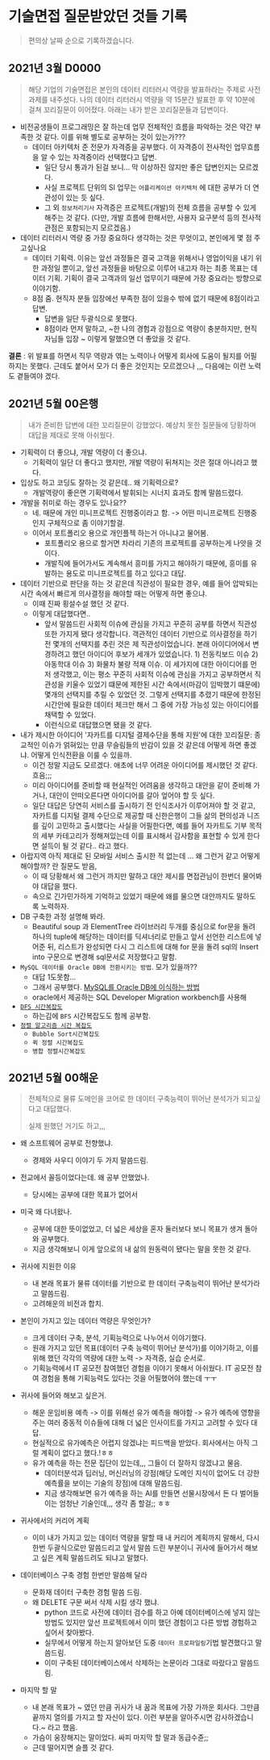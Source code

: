 # 기술면접 질문받았던 것들 기록

> 편의상 날짜 순으로 기록하겠습니다.

## 2021년 3월 D0000

> 해당 기업의 기술면접은 본인의 데이터 리터러시 역량을 발표하라는 주제로 사전과제를 내주셨다. 나의 데이터 리터러시 역량을 약 15분간 발표한 후 약 10분에 걸쳐 꼬리질문이 이어졌다. 아래는 내가 받은 꼬리질문들과 답변이다.

- 비전공생들이 프로그래밍은 잘 하는데 업무 전체적인 흐름을 파악하는 것은 약간 부족한 것 같다. 이를 위해 별도로 공부하는 것이 있는가???
  - 데이터 아키텍처 준 전문가 자격증을 공부했다. 이 자격증이 전사적인 업무흐름을 알 수 있는 자격증이라 선택했다고 답변.
    - 일단 당시 통과가 된걸 보니... 막 이상하진 않지만 좋은 답변인지는 모르겠다.
    - 사실 프로젝트 단위의 SI 업무는 `어플리케이션 아키텍처` 에 대한 공부가 더 연관성이 있는 듯 싶다.
    - 그 외 `정보처리기사` 자격증은 프로젝트(개발)의 전체 흐름을 공부할 수 있게 해주는 것 같다. (다만, 개발 흐름에 한해서만, 사용자 요구분석 등의 전사적 관점은 포함되는지 모르겠음.)
- 데이터 리터러시 역량 중 가장 중요하다 생각하는 것은 무엇이고, 본인에게 몇 점 주고싶나요
  - 데이터 기획력. 이유는 앞선 과정들은 결국 고객을 위해서나 영업이익을 내기 위한 과정일 뿐이고, 앞선 과정들을 바탕으로 이루어 내고자 하는 최종 목표는 데이터 기획. 기획이 결국 고객과의 일선 업무이기 때문에 가장 중요라는 방향으로 이야기함.
  - 8점 줌. 현직자 분들 입장에선 부족한 점이 있을수 밖에 없기 때문에 8점이라고 답변.
    - 답변을 일단 두괄식으로 못했다.
    - 8점이라 먼저 말하고, ~한 나의 경험과 강점으로 역량이 충분하지만, 현직자님들 입장 ~ 이렇게 말했으면 더 좋았을 것 같다.

**결론** : 위 발표를 하면서 직무 역량과 엮는 노력이나 어떻게 회사에 도움이 될지를 어필하지는 못했다. 근데도 붙어서 모가 더 좋은 것인지는 모르겠으나 ,,, 다음에는 이런 노력도 곁들여야 겠다.



## 2021년 5월 00은행

>  내가 준비한 답변에 대한 꼬리질문이 강했었다. 예상치 못한 질문들에 당황하며 대답을 제대로 못해 아쉬웠다.

- 기획력이 더 좋으냐, 개발 역량이 더 좋으냐.
  - 기획력이 일단 더 좋다고 했지만, 개발 역량이 뒤쳐지는 것은 절대 아니라고 했다.
- 입상도 하고 코딩도 잘하는 것 같은데.. 왜 기획력으로?
  - 개발역량이 좋은면 기획력에서 발휘되는 시너지 효과도 함께 말씀드렸다.
- 개발을 취미로 하는 경우도 있나요??
  - 네. 때문에 개인 미니프로젝트 진행중이라고 함. -> 어떤 미니프로젝트 진행중인지 구체적으로 좀 이야기할걸.
  - 이어서 포트폴리오 용으로 개인플젝 하는거 아니냐고 물어봄.
    - 포트폴리오 용으로 할거면 차라리 기존의 프로젝트를 공부하는게 나앗을 것이다.
    - 개발직에 들어가서도 계속해서 흥미를 가지고 해야하기 때문에, 흥미를 유발하는 용도로 미니프로젝트를 하고 있다고 대답.
- 데이터 기반으로 판단을 하는 것 같은데 직관성이 필요한 경우, 예를 들어 압박되는 시간 속에서 빠르게 의사결정을 해야할 때는 어떻게 하면 좋으냐.
  - 이때 진짜 횡설수설 했던 것 같다.
  - 이렇게 대답했다면..
    - 앞서 말씀드린 사회적 이슈에 관심을 가지고 꾸준히 공부를 하면서 직관성 또한 가지게 됐다 생각합니다. 객관적인 데이터 기반으로 의사결정을 하기 전 몇개의 선택지를 추린 것은 제 직관성이었습니다. 본래 아이디어에서 변경하려고 했던 아이디어 후보가 세개가 있었습니다. 1) 전동킥보드 이슈 2) 아동학대 이슈 3) 화물차 불량 적재 이슈. 이 세가지에 대한 아이디어를 먼저 생각했고, 이는 평소 꾸준히 사회적 이슈에 관심을 가지고 공부하면서 직관성을 키울수 있었기 떄문에 제한된 시간 속에서(마감이 임박했기 떄문에) 몇개의 선택지를 추릴 수 있었던 것. 그렇게 선택지를 추렸기 때문에 한정된 시간안에 필요한 데이터 체크만 해서 그 중에 가장 가능성 있는 아이디어를 채택할 수 있었다. 
    - 이런식으로 대답했으면 됐을 것 같다. 
- 내가 제시한 아이디어 '자카트를 디지털 결제수단을 통해 지원'에 대한 꼬리질문: 종교적인 이슈가 얽혀있는 만큼 무슬림들의 반감이 있을 것 같은데 어떻게 하면 좋겠냐. 어떻게 인식전환을 이룰 수 있을까.
  - 이건 정말 지금도 모르겠다. 애초에 너무 어려운 아이디어를 제시했던 것 같다. 흐음;;; 
  - 미리 아이디어를 준비할 때 현실적인 어려움을 생각하고 대안을 같이 준비해 가거나, 대안이 안떠오른다면 아이디어를 갈아 엎어야 할 듯 싶다.
  - 일단 대답은 당연히 서비스를 출시하기 전 인식조사가 이루어져야 할 것 같고, 자카트를 디지털 결제 수단으로 제공할 때 신한은행이 그들 삶의 편의성과 니즈를 깊이 고민하고 출시했다는 사실을 어필한다면, 예를 들어 자카트도 기부 목적의 세부 카테고리가 정해져있는데 이를 표시해서 감사함을 표현할 수 있게 한다면 설득이 될 것 같다.. 라고 했다.
- 아랍지역 아직 제대로 된 모바일 서비스 출시한 적 없는데 ... 왜 그런거 같고 어떻게 해야할까? 란 질문도 받음,
  - 이 때 당황해서 왜 그런거 까지만 말하고 대안 제시를 면접관님이 한번더 물어봐야 대답을 했다.
  - 속으로 긴가민가하게 기억하고 있었기 때문에 왜를 물으면 대안까지도 말하도록 노력하자.
- DB 구축한 과정 설명해 봐라.
  - Beautiful soup 과 ElementTree 라이브러리 두개를 중심으로 for문을 돌려 하나의 tuple에 해당하는 데이터를 딕셔너리로 만들고 앞서 선언한 리스트에 넣어준 뒤, 리스트가 완성되면 다시 그 리스트에 대해 for 문을 돌려 sql의 Insert into 구문으로 변경해 sql문서로 저장했다고 말함.
- `MySQL 데이터를 Oracle DB에 전환시키는 방법`. 모가 있을까??
  - 대답 1도못함...
  - 그래서 공부했다. [MySQL를 Oracle DB에 이식하는 방법](https://jhparkkk.tistory.com/11)
  - oracle에서 제공하는 SQL Developer Migration workbench를 사용해 
- [`DFS 시간복잡도`](https://github.com/brotherspear1994/HyungChangInterviewPrep_Repo/blob/master/%EA%B8%B0%EC%88%A0%20%EB%A9%B4%EC%A0%91/DFS%2C%20BFS%20%EC%8B%9C%EA%B0%84%EB%B3%B5%EC%9E%A1%EB%8F%84.md)
  - 하는김에 `BFS` 시간복잡도도 함께 공부함. 
- [`정렬 알고리즘 시간 복잡도`](https://github.com/brotherspear1994/HyungChangInterviewPrep_Repo/blob/master/%EA%B8%B0%EC%88%A0%20%EB%A9%B4%EC%A0%91/%EC%A0%95%EB%A0%AC%EC%95%8C%EA%B3%A0%EB%A6%AC%EC%A6%98%20%EC%8B%9C%EA%B0%84%EB%B3%B5%EC%9E%A1%EB%8F%84.md)
  - `Bubble Sort시간복잡도` 
  - `퀵 정렬 시간복잡도`
  - `병합 정렬시간복잡도` 



## 2021년 5월 00해운

> 전체적으로 물류 도메인을 코어로 한 데이터 구축능력이 뛰어난 분석가가 되고싶다고 대답했다.
>
> 실제 원했던 거기도 하고,,,

- 왜 소프트웨어 공부로 전향했냐.
  - 경제와 사우디 이야기 두 가지 말씀드림.
- 전교에서 꼴등이었다는데. 왜 공부 안했었나.
  - 당시에는 공부에 대한 목표가 없어서
- 미국 왜 다녀왔나.
  - 공부에 대한 뜻이없었고, 더 넓은 세상을 혼자 둘러보다 보니 목표가 생겨 돌아와 공부했다.
  - 지금 생각해보니 이게 앞으로의 내 삶의 원동력이 됐다는 말을 못한 것 같다.
- 귀사에 지원한 이유
  - 내 본래 목표가 물류 데이터를 기반으로 한 데이터 구축능력이 뛰어난 분석가라고 말씀드림.
  - 고려해운의 비전과 합치. 

- 본인이 가지고 있는 데이터 역량은 무엇인가?
  - 크게 데이터 구축, 분석, 기획능력으로 나누어서 이야기했다.
  - 원래 가지고 있던 목표(데이터 구축 능력이 뛰어난 분석가)를 이야기하고, 이를 위해 했던 각각의 역량에 대한 노력 -> 자격증, 실습 순서로.
  - 기획능력에서 IT 공모전 참여했던 경험을 이야기 못해서 아쉬웠다. IT 공모전 참여 경험을 통해 기획능력도 있다는 것을 어필했어야 했는데 ㅜㅜ 
- 귀사에 들어와 해보고 싶은거.
  - 해운 운임비용 예측 -> 이를 위해선 유가 예측을 해야함 -> 유가 예측에 영향을 주는 여러 중동적 이슈들에 대해 더 넓은 인사이트를 가지고 고려할 수 있다 대답.
  - 현실적으로 유가예측은 어렵지 않겠냐는 피드백을 받았다. 회사에서는 아직 그럴 계획이 없다고 했다.!ㅎㅎ
  - 유가 예측을 하는 전문 집단이 있는데,,, 그들이 더 잘하지 않겠냐고 물음.
    - 데이터분석과 딥러닝, 머신러닝의 강점(해당 도메인 지식이 없어도 더 강한 예측률을 보이는 기술의 장점)에 대해 말씀드림. 
    - 지금 생각해보면 유가 예측을 하는 AI를 만들면 선물시장에서 돈 다 벌어들이는 엄청난 기술인데,,, 생각 좀 할걸;; ㅎㅎ 
- 귀사에서의 커리어 계획
  - 이미 내가 가지고 있는 데이터 역량을 말할 때 내 커리어 계획까지 말해서, 다시 한번 두괄식으로만 말씀드리고 앞서 말씀 드린 부분이니 귀사에 들어가서 해보고 싶은 계획 말씀드려도 되냐고 말했다.
- 데이터베이스 구축 경험 한번만 말씀해 달라
  - 문화재 데이터 구축한 경험 말씀 드림.
  - 왜 DELETE 구문 써서 삭제 시킬 생각 했냐.
    - python 코드로 사전에 데이터 검수를 하고 아예 데이터베이스에 넣지 않는 방법도 있지만 앞선 프로젝트에서 이미 했던 경험이고 다른 방법 경험하고 싶어서 찾아봤다.
    - 실무에서 어떻게 하는지 알아보던 도중 `데이터 프로파일링`기법 발견했다고 말씀드림.
    - 이미 구축된 데이터베이스에서 삭제하는 논문이라 그대로 따랐다고 말씀드림.
- 마지막 할 말
  - 내 본래 목표가 ~ 였던 만큼 귀사가 내 꿈과 목표에 가장 가까운 회사다. 그만큼 끝까지 열의를 가지고 할 자신이 있다. 이런 부분을 알아주시면 감사하겠습니다.~ 라고 했음.
  - 가슴이 웅장해지는 말이었다. 싸피 마지막 할 말과 동급수쥰;;
  - 근데 떨어지면 슬플 것 같다.

